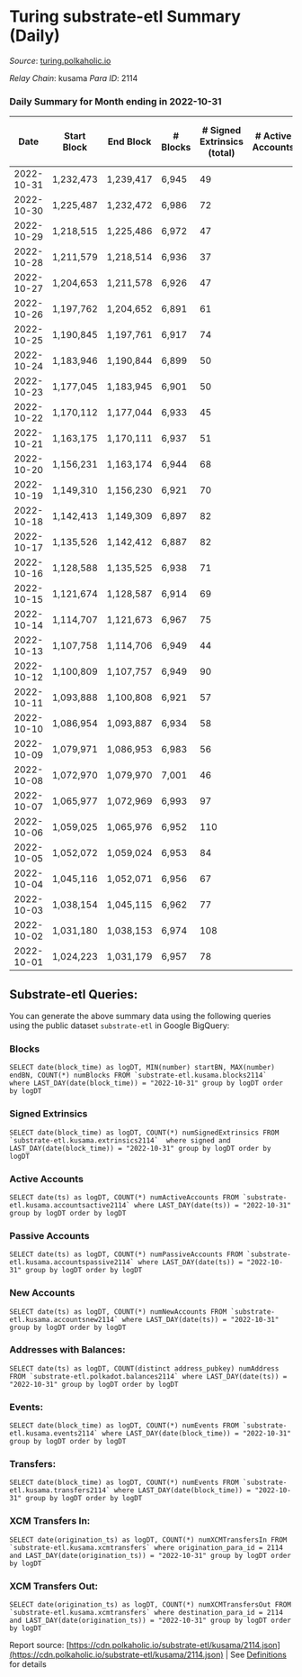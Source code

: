 # Turing substrate-etl Summary (Daily)

_Source_: [turing.polkaholic.io](https://turing.polkaholic.io)

*Relay Chain*: kusama
*Para ID*: 2114



### Daily Summary for Month ending in 2022-10-31


| Date | Start Block | End Block | # Blocks | # Signed Extrinsics (total) | # Active Accounts | # Passive | # New | # Addresses with Balances | # Events | # Transfers | # XCM Transfers In | # XCM Transfers Out | Issues | 
| ---- | ----------- | --------- | -------- | --------------------------- | ----------------- | --------- | ----- | ------------------------- | -------- | ----------- | ------------------ | ------------------- | ------ |
| 2022-10-31 | 1,232,473 | 1,239,417 | 6,945 | 49 |  |  |  | 1,671 | 37,460 | 9  | 1  | 5  |  |
| 2022-10-30 | 1,225,487 | 1,232,472 | 6,986 | 72 |  |  |  |  | 37,588 | 21  | 5  | 9  |  |
| 2022-10-29 | 1,218,515 | 1,225,486 | 6,972 | 47 |  |  |  | 1,669 | 35,476 | 10  | 2  | 4  |  |
| 2022-10-28 | 1,211,579 | 1,218,514 | 6,936 | 37 |  |  |  |  | 37,341 | 7  | 1  | 4  |  |
| 2022-10-27 | 1,204,653 | 1,211,578 | 6,926 | 47 |  |  |  | 1,669 | 35,470 | 10  | 1  | 4  |  |
| 2022-10-26 | 1,197,762 | 1,204,652 | 6,891 | 61 |  |  |  |  | 37,379 | 10  | 1  | 5  |  |
| 2022-10-25 | 1,190,845 | 1,197,761 | 6,917 | 74 |  |  |  | 1,668 | 35,416 | 15  | 5  | 8  |  |
| 2022-10-24 | 1,183,946 | 1,190,844 | 6,899 | 50 |  |  |  |  | 37,027 | 8  |   | 7  |  |
| 2022-10-23 | 1,177,045 | 1,183,945 | 6,901 | 50 |  |  |  | 1,665 | 35,066 | 16  |   | 7  |  |
| 2022-10-22 | 1,170,112 | 1,177,044 | 6,933 | 45 |  |  |  | 1,665 | 36,970 | 3  |   | 2  |  |
| 2022-10-21 | 1,163,175 | 1,170,111 | 6,937 | 51 |  |  |  |  | 35,073 | 13  |   | 6  |  |
| 2022-10-20 | 1,156,231 | 1,163,174 | 6,944 | 68 |  |  |  | 1,664 | 36,938 | 10  |   | 4  |  |
| 2022-10-19 | 1,149,310 | 1,156,230 | 6,921 | 70 |  |  |  |  | 36,770 | 13  |   | 7  |  |
| 2022-10-18 | 1,142,413 | 1,149,309 | 6,897 | 82 |  |  |  |  | 34,794 | 15  |   | 10  |  |
| 2022-10-17 | 1,135,526 | 1,142,412 | 6,887 | 82 |  |  |  |  | 36,392 | 15  |   | 5  |  |
| 2022-10-16 | 1,128,588 | 1,135,525 | 6,938 | 71 |  |  |  | 1,657 | 34,500 | 13  |   | 7  |  |
| 2022-10-15 | 1,121,674 | 1,128,587 | 6,914 | 69 |  |  |  | 1,655 | 36,275 | 11  |   | 6  |  |
| 2022-10-14 | 1,114,707 | 1,121,673 | 6,967 | 75 |  |  |  | 1,655 | 34,620 | 27  |   | 6  |  |
| 2022-10-13 | 1,107,758 | 1,114,706 | 6,949 | 44 |  |  |  | 1,650 | 36,173 | 7  |   | 5  |  |
| 2022-10-12 | 1,100,809 | 1,107,757 | 6,949 | 90 |  |  |  | 1,650 | 34,639 | 16  |   | 8  |  |
| 2022-10-11 | 1,093,888 | 1,100,808 | 6,921 | 57 |  |  |  | 1,650 | 35,993 | 10  |   | 5  |  |
| 2022-10-10 | 1,086,954 | 1,093,887 | 6,934 | 58 |  |  |  | 1,650 | 35,049 | 9  |   | 7  |  |
| 2022-10-09 | 1,079,971 | 1,086,953 | 6,983 | 56 |  |  |  | 1,650 | 35,616 | 9  | 1  | 5  |  |
| 2022-10-08 | 1,072,970 | 1,079,970 | 7,001 | 46 |  |  |  | 1,650 | 36,329 | 5  |   | 4  |  |
| 2022-10-07 | 1,065,977 | 1,072,969 | 6,993 | 97 |  |  |  | 1,650 | 34,887 | 19  | 1  | 12  |  |
| 2022-10-06 | 1,059,025 | 1,065,976 | 6,952 | 110 |  |  |  | 1,649 | 36,383 | 24  |   | 12  |  |
| 2022-10-05 | 1,052,072 | 1,059,024 | 6,953 | 84 |  |  |  | 1,650 | 36,072 | 30  |   | 7  |  |
| 2022-10-04 | 1,045,116 | 1,052,071 | 6,956 | 67 |  |  |  | 1,643 | 34,121 | 9  |   | 7  |  |
| 2022-10-03 | 1,038,154 | 1,045,115 | 6,962 | 77 |  |  |  |  | 36,101 | 21  | 1  | 13 ($2.37) |  |
| 2022-10-02 | 1,031,180 | 1,038,153 | 6,974 | 108 |  |  |  |  | 34,582 | 22  | 1 ($2.42) | 6  |  |
| 2022-10-01 | 1,024,223 | 1,031,179 | 6,957 | 78 |  |  |  |  | 36,203 | 45  |   | 9  |  |

## Substrate-etl Queries:
You can generate the above summary data using the following queries using the public dataset `substrate-etl` in Google BigQuery:


### Blocks
```
SELECT date(block_time) as logDT, MIN(number) startBN, MAX(number) endBN, COUNT(*) numBlocks FROM `substrate-etl.kusama.blocks2114`  where LAST_DAY(date(block_time)) = "2022-10-31" group by logDT order by logDT
```


### Signed Extrinsics
```
SELECT date(block_time) as logDT, COUNT(*) numSignedExtrinsics FROM `substrate-etl.kusama.extrinsics2114`  where signed and LAST_DAY(date(block_time)) = "2022-10-31" group by logDT order by logDT
```


### Active Accounts
```
SELECT date(ts) as logDT, COUNT(*) numActiveAccounts FROM `substrate-etl.kusama.accountsactive2114` where LAST_DAY(date(ts)) = "2022-10-31" group by logDT order by logDT
```


### Passive Accounts
```
SELECT date(ts) as logDT, COUNT(*) numPassiveAccounts FROM `substrate-etl.kusama.accountspassive2114` where LAST_DAY(date(ts)) = "2022-10-31" group by logDT order by logDT
```


### New Accounts
```
SELECT date(ts) as logDT, COUNT(*) numNewAccounts FROM `substrate-etl.kusama.accountsnew2114` where LAST_DAY(date(ts)) = "2022-10-31" group by logDT order by logDT
```


### Addresses with Balances:
```
SELECT date(ts) as logDT, COUNT(distinct address_pubkey) numAddress FROM `substrate-etl.polkadot.balances2114` where LAST_DAY(date(ts)) = "2022-10-31" group by logDT order by logDT
```


### Events:
```
SELECT date(block_time) as logDT, COUNT(*) numEvents FROM `substrate-etl.kusama.events2114` where LAST_DAY(date(block_time)) = "2022-10-31" group by logDT order by logDT
```


### Transfers:
```
SELECT date(block_time) as logDT, COUNT(*) numEvents FROM `substrate-etl.kusama.transfers2114` where LAST_DAY(date(block_time)) = "2022-10-31" group by logDT order by logDT
```


### XCM Transfers In:
```
SELECT date(origination_ts) as logDT, COUNT(*) numXCMTransfersIn FROM `substrate-etl.kusama.xcmtransfers` where origination_para_id = 2114 and LAST_DAY(date(origination_ts)) = "2022-10-31" group by logDT order by logDT
```


### XCM Transfers Out:
```
SELECT date(origination_ts) as logDT, COUNT(*) numXCMTransfersOut FROM `substrate-etl.kusama.xcmtransfers` where destination_para_id = 2114 and LAST_DAY(date(origination_ts)) = "2022-10-31" group by logDT order by logDT
```



Report source: [https://cdn.polkaholic.io/substrate-etl/kusama/2114.json](https://cdn.polkaholic.io/substrate-etl/kusama/2114.json) | See [Definitions](/DEFINITIONS.md) for details
